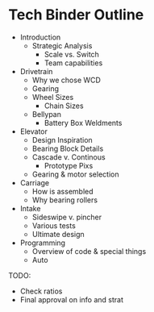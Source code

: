 # Tech Binder Outline

* Introduction 
  * Strategic Analysis
    * Scale vs. Switch
    * Team capabilities
* Drivetrain
  * Why we chose WCD
  * Gearing
  * Wheel Sizes
    * Chain Sizes
  * Bellypan
    * Battery Box Weldments
* Elevator
  * Design Inspiration
  * Bearing Block Details
  * Cascade v. Continous
    * Prototype Pixs
  * Gearing & motor selection
* Carriage
  * How is assembled
  * Why bearing rollers
* Intake
  * Sideswipe v. pincher
  * Various tests
  * Ultimate design
* Programming
  * Overview of code & special things
  * Auto

TODO:

* Check ratios
* Final approval on info and strat
    
  

